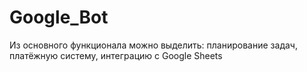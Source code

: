 # Google_Bot
Из основного функционала можно выделить: планирование задач, платёжную систему, интеграцию с Google Sheets
